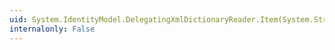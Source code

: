 ```yaml
---
uid: System.IdentityModel.DelegatingXmlDictionaryReader.Item(System.String,System.String)
internalonly: False
---
```

